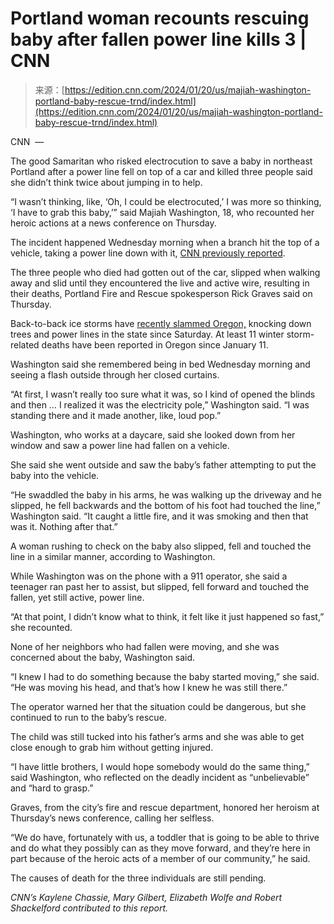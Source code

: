 <!--yml
category: 未分类
date: 2024-05-27 15:00:05
-->

# Portland woman recounts rescuing baby after fallen power line kills 3 | CNN

> 来源：[https://edition.cnn.com/2024/01/20/us/majiah-washington-portland-baby-rescue-trnd/index.html](https://edition.cnn.com/2024/01/20/us/majiah-washington-portland-baby-rescue-trnd/index.html)

CNN  — 

The good Samaritan who risked electrocution to save a baby in northeast Portland after a power line fell on top of a car and killed three people said she didn’t think twice about jumping in to help.

“I wasn’t thinking, like, ‘Oh, I could be electrocuted,’ I was more so thinking, ‘I have to grab this baby,’” said Majiah Washington, 18, who recounted her heroic actions at a news conference on Thursday.

The incident happened Wednesday morning when a branch hit the top of a vehicle, taking a power line down with it, [CNN previously reported](https://www.cnn.com/2024/01/18/weather/winter-storm-snow-ice-weather/index.html).

The three people who died had gotten out of the car, slipped when walking away and slid until they encountered the live and active wire, resulting in their deaths, Portland Fire and Rescue spokesperson Rick Graves said on Thursday.

Back-to-back ice storms have [recently slammed Oregon,](https://www.cnn.com/2024/01/18/weather/winter-storm-snow-ice-weather/index.html) knocking down trees and power lines in the state since Saturday. At least 11 winter storm-related deaths have been reported in Oregon since January 11.

Washington said she remembered being in bed Wednesday morning and seeing a flash outside through her closed curtains.

“At first, I wasn’t really too sure what it was, so I kind of opened the blinds and then … I realized it was the electricity pole,” Washington said. “I was standing there and it made another, like, loud pop.”

Washington, who works at a daycare, said she looked down from her window and saw a power line had fallen on a vehicle.

She said she went outside and saw the baby’s father attempting to put the baby into the vehicle.

“He swaddled the baby in his arms, he was walking up the driveway and he slipped, he fell backwards and the bottom of his foot had touched the line,” Washington said. “It caught a little fire, and it was smoking and then that was it. Nothing after that.”

A woman rushing to check on the baby also slipped, fell and touched the line in a similar manner, according to Washington.

While Washington was on the phone with a 911 operator, she said a teenager ran past her to assist, but slipped, fell forward and touched the fallen, yet still active, power line.

“At that point, I didn’t know what to think, it felt like it just happened so fast,” she recounted.

None of her neighbors who had fallen were moving, and she was concerned about the baby, Washington said.

“I knew I had to do something because the baby started moving,” she said. “He was moving his head, and that’s how I knew he was still there.”

The operator warned her that the situation could be dangerous, but she continued to run to the baby’s rescue.

The child was still tucked into his father’s arms and she was able to get close enough to grab him without getting injured.

“I have little brothers, I would hope somebody would do the same thing,” said Washington, who reflected on the deadly incident as “unbelievable” and “hard to grasp.”

Graves, from the city’s fire and rescue department, honored her heroism at Thursday’s news conference, calling her selfless.

“We do have, fortunately with us, a toddler that is going to be able to thrive and do what they possibly can as they move forward, and they’re here in part because of the heroic acts of a member of our community,” he said.

The causes of death for the three individuals are still pending.

*CNN’s Kaylene Chassie, Mary Gilbert, Elizabeth Wolfe and Robert Shackelford contributed to this report.*